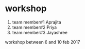# workshop

1. team member#1 Aprajita
2. team member#2 Priya
3. team member#3 Jayashree

workshop between 6 and 10 feb 2017
